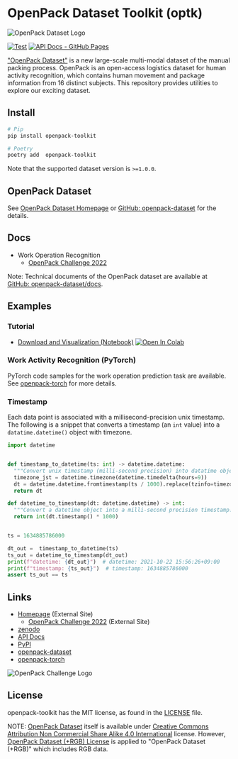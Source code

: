 # OpenPack Dataset Toolkit (optk)

![OpenPack Dataset Logo](./img/OpenPackDataset-black.png)

[![Test](https://github.com/open-pack/openpack-toolkit/actions/workflows/test.yaml/badge.svg)](https://github.com/open-pack/openpack-toolkit/actions/workflows/test.yaml)
[![API Docs - GitHub Pages](https://github.com/open-pack/openpack-toolkit/actions/workflows/deploy-docs.yaml/badge.svg)](https://github.com/open-pack/openpack-toolkit/actions/workflows/deploy-docs.yaml)

["OpenPack Dataset"](https://open-pack.github.io) is a new large-scale multi-modal dataset of the manual packing process.
OpenPack is an open-access logistics dataset for human activity recognition, which contains human movement and package information from 16 distinct subjects.
This repository provides utilities to explore our exciting dataset.

## Install

```bash
# Pip
pip install openpack-toolkit

# Poetry
poetry add  openpack-toolkit
```

Note that the supported dataset version is `>=1.0.0`.

## OpenPack Dataset

See [OpenPack Dataset Homepage](https://open-pack.github.io/) or [GitHub: openpack-dataset](https://github.com/open-pack/openpack-dataset) for the details.

## Docs

- Work Operation Recognition
  - [OpenPack Challenge 2022](./docs/OPENPACK_CHALLENGE/)

Note: Technical documents of the OpenPack dataset are available at [GitHub: openpack-dataset/docs](https://github.com/open-pack/openpack-dataset/tree/main/docs).

## Examples

### Tutorial

- [Download and Visualization (Notebook)](./samples/OpenPack_DataVisualization.ipynb) [![Open In Colab](https://colab.research.google.com/assets/colab-badge.svg)](https://colab.research.google.com/github/open-pack/openpack-toolkit/blob/main/samples/OpenPack_DataVisualization.ipynb)

### Work Activity Recognition (PyTorch)

PyTorch code samples for the work operation prediction task are available.
See [openpack-torch](https://github.com/open-pack/openpack-torch) for more details.

### Timestamp

Each data point is associated with a millisecond-precision unix timestamp.
The following is a snippet that converts a timestamp (an `int` value) into a `datatime.datetime()` object with timezone.

```python
import datetime


def timestamp_to_datetime(ts: int) -> datetime.datetime:
  """Convert unix timestamp (milli-second precision) into datatime object. """
  timezone_jst = datetime.timezone(datetime.timedelta(hours=9))
  dt = datetime.datetime.fromtimestamp(ts / 1000).replace(tzinfo=timezone_jst)
  return dt

def datetime_to_timestamp(dt: datetime.datetime) -> int:
  """Convert a datetime object into a milli-second precision timestamp."""
  return int(dt.timestamp() * 1000)


ts = 1634885786000

dt_out =  timestamp_to_datetime(ts)
ts_out = datetime_to_timestamp(dt_out)
print(f"datetime: {dt_out}")  # datetime: 2021-10-22 15:56:26+09:00
print(f"timestamp: {ts_out}")  # timestamp: 1634885786000
assert ts_out == ts
```

## Links

- [Homepage](https://open-pack.github.io/) (External Site)
  - [OpenPack Challenge 2022](https://open-pack.github.io/challenge2022) (External Site)
- [zenodo](https://doi.org/10.5281/zenodo.5909086)
- [API Docs](https://open-pack.github.io/openpack-toolkit/openpack_toolkit/)
- [PyPI](https://pypi.org/project/openpack-toolkit/)
- [openpack-dataset](https://github.com/open-pack/openpack-dataset)
- [openpack-torch](https://github.com/open-pack/openpack-torch)

![OpenPack Challenge Logo](./img/OpenPackCHALLENG-black.png)

## License

openpack-toolkit has the MIT license, as found in the [LICENSE](./LICENCE) file.

NOTE: [OpenPack Dataset](https://doi.org/10.5281/zenodo.5909086) itself is available under [Creative Commons Attribution Non Commercial Share Alike 4.0 International](https://creativecommons.org/licenses/by-nc-sa/4.0/legalcode) license.
However, [OpenPack Dataset (+RGB) License](./docs/OPENPACK_DATASET_RGB_LICENSE.md) is applied to "OpenPack Dataset (+RGB)" which includes RGB data.
